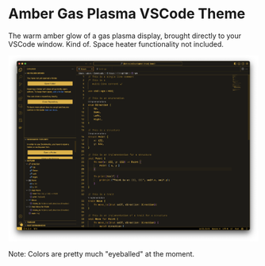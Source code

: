 # Amber Gas Plasma VSCode Theme

The warm amber glow of a gas plasma display, brought directly to your VSCode window. Kind of. Space heater functionality not included.

![theme screenshot](media/screenshot.png)

Note: Colors are pretty much "eyeballed" at the moment.
